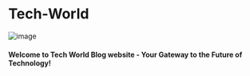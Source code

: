 # Tech-World
![image](https://www.shopnorwaymks.no/wp-content/uploads/2024/03/TechWorld-Blog.jpg)

#### Welcome to Tech World Blog website - Your Gateway to the Future of Technology!

